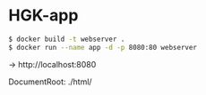 HGK-app
===

```sh
$ docker build -t webserver .
$ docker run --name app -d -p 8080:80 webserver
```
→ http://localhost:8080

DocumentRoot: ./html/
